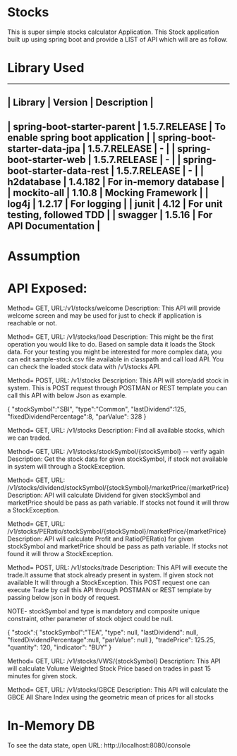 # Stocks
This is super simple stocks calculator Application. This Stock application built up using spring boot 
and provide a LIST of API which will are as follow. 

# Library Used
-----------------------------------------------------------------------------------------
| Library                        | Version         | Description                        |
-----------------------------------------------------------------------------------------
| spring-boot-starter-parent     | 1.5.7.RELEASE    | To enable spring boot application |
| spring-boot-starter-data-jpa   | 1.5.7.RELEASE    |     -                             |
| spring-boot-starter-web        | 1.5.7.RELEASE    |     -                             |
| spring-boot-starter-data-rest  | 1.5.7.RELEASE    |      -                            |
| h2database                 | 1.4.182          | For in-memory database                |
| mockito-all                    | 1.10.8           | Mocking Framework                 |
| log4j                          | 1.2.17           | For logging                       |
| junit                          | 4.12             | For unit testing, followed TDD    |
| swagger                        | 1.5.16           | For API Documentation             |
-----------------------------------------------------------------------------------------

# Assumption

# API Exposed:

Method= GET, URL:/v1/stocks/welcome
Description: This API will provide welcome screen and may be used for just to check if application is reachable or not.

Method= GET, URL: /v1/stocks/load
Description: This might be the first operation you would like to do. Based on sample data it loads the Stock data.
              For your testing you might be interested for more complex data, you can edit sample-stock.csv file available in classpath and call load API.
              You can check the loaded stock data with /v1/stocks API.

Method= POST, URL: /v1/stocks
Description: This API will store/add stock in system. This is POST request through POSTMAN or REST template
             you can call this API with below Json as example. 

{
"stockSymbol":"SBI",
"type":"Common",
"lastDividend":125,
"fixedDividendPercentage":8,
"parValue": 328
}

Method= GET, URL: /v1/stocks
Description: Find all available stocks, which we can traded.

Method= GET, URL: /v1/stocks/stockSymbol/{stockSymbol}  -- verify again
Description: Get the stock data for given stockSymbol, if stock not available in system will through a StockException.

Method= GET, URL: /v1/stocks/dividend/stockSymbol/{stockSymbol}/marketPrice/{marketPrice}
Description: API will calculate Dividend for given stockSymbol and marketPrice should be pass as path variable.
             If stocks not found it will throw a StockException.

Method= GET, URL: /v1/stocks/PERatio/stockSymbol/{stockSymbol}/marketPrice/{marketPrice}
Description: API will calculate Profit and Ratio(PERatio) for given stockSymbol and marketPrice should be pass as path variable.
             If stocks not found it will throw a StockException.


Method= POST, URL: /v1/stocks/trade
Description: This API will execute the trade.It assume that stock already present in system. If given stock not available
              It will through a StockException. This POST request one can execute Trade by call this API through POSTMAN or REST template
              by passing below json in body of request.

NOTE- stockSymbol and type is mandatory and composite unique constraint, other parameter of stock object could be null.

{
"stock":{
"stockSymbol":"TEA",
"type": null,
"lastDividend": null,
"fixedDividendPercentage":null,
"parValue": null
},
"tradePrice": 125.25,
"quantity": 120,
"indicator": "BUY"
}

Method= GET, URL: /v1/stocks/VWS/{stockSymbol}
Description: This API will calculate Volume Weighted Stock Price based on trades in past 15 minutes for given stock.

Method= GET, URL: /v1/stocks/GBCE
Description: This API will calculate the GBCE All Share Index using the geometric mean of prices for all stocks

# In-Memory DB

To see the data state, open URL: http://localhost:8080/console 

